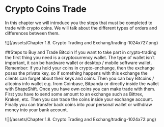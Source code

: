 # Crypto Coins Trade

In this chapter we will introduce you the steps that must be completed to trade with crypto coins. We will talk about the different types of orders and differences between them. 

![](/assets/Chapter 1.8. Crypto Trading and Exchang/trading-1024x727.png)


##Steps to Buy and Trade Bitcoin
If you want to take part in crypto-trading the first thing you need is a cryptocurrency wallet. The type of wallet isn`t important, it can be hardware wallet or desktop / mobile software wallet. 
Remember: If you hold your coins in crypto-enchange, then the exchange poses the private key, so if something happens with this exchange the clients can forget about their keys and coins. 
Then you can buy Bitcoins / altcoins info wallet e.g. from Coinbase, Bitpanda or directly inside the wallet with ShapeShift. 
Once you have own coins you can make trade with them. First you have to send some amount to an exchange such as Bittrex, Kraken, etc. Then you can trade the coins inside your exchange account. Finally you can transfer back coins into your personal wallet or withdraw money into your bank account. 


![](/assets/Chapter 1.8. Crypto Trading and Exchang/trading-1024x72.png)




